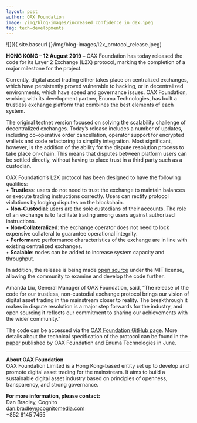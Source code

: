 ```yaml
---
layout: post
author: OAX Foundation
image: /img/blog-images/increased_confidence_in_dex.jpeg
tag: tech-developments
---
```

![]({{ site.baseurl }}/img/blog-images/l2x_protocol_release.jpeg)

**HONG KONG – 12 August 2019 –** OAX Foundation has today released the code for its Layer 2 Exchange (L2X) protocol, marking the completion of a major milestone for the project.

Currently, digital asset trading either takes place on centralized exchanges, which have persistently proved vulnerable to hacking, or in decentralized environments, which have speed and governance issues.  OAX Foundation, working with its development partner, Enuma Technologies, has built a trustless exchange platform that combines the best elements of each system.

The original testnet version focused on solving the scalability challenge of decentralized exchanges. Today’s release includes a number of updates, including co-operative order cancellation, operator support for encrypted wallets and code refactoring to simplify integration.  Most significant, however, is the addition of the ability for the dispute resolution process to take place on-chain.  This means that disputes between platform users can be settled directly, without having to place trust in a third party such as a custodian.

OAX Foundation’s L2X protocol has been designed to have the following qualities:  
•	**Trustless**: users do not need to trust the exchange to maintain balances or execute trading instructions correctly. Users can rectify protocol violations by lodging disputes on the blockchain.    
•	**Non-Custodial**: users are the sole custodians of their accounts. The role of an exchange is to facilitate trading among users against authorized instructions.  
•	**Non-Collateralized**: the exchange operator does not need to lock expensive collateral to guarantee operational integrity.  
•	**Performant**: performance characteristics of the exchange are in line with existing centralized exchanges.  
•	**Scalable**: nodes can be added to increase system capacity and throughput.  

In addition, the release is being made [open source](https://github.com/OAXFoundation/l2x-trustless-exchange) under the MIT license, allowing the community to examine and develop the code further.

Amanda Liu, General Manager of OAX Foundation, said, “The release of the code for our trustless, non-custodial exchange protocol brings our vision of digital asset trading in the mainstream closer to reality.  The breakthrough it makes in dispute resolution is a major step forwards for the industry, and open sourcing it reflects our commitment to sharing our achievements with the wider community.”

The code can be accessed via the [OAX Foundation GitHub page](https://github.com/OAXFoundation/l2x-trustless-exchange).  More details about the technical specification of the protocol can be found in the [paper](https://github.com/OAXFoundation/l2x-trustless-exchange/blob/master/docs/l2x-specification.pdf) published by OAX Foundation and Enuma Technologies in June.

---

**About OAX Foundation**  
OAX Foundation Limited is a Hong Kong-based entity set up to develop and promote digital asset trading for the mainstream. It aims to build a sustainable digital asset industry based on principles of openness, transparency, and strong governance.

**For more information, please contact:**  
Dan Bradley, Cognito  
[dan.bradley@cognitomedia.com](mailto:dan.bradley@cognitomedia.com)  
+852 6145 7455  
